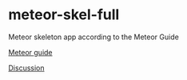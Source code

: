 # meteor-skel-full

Meteor skeleton app according to the Meteor Guide

[Meteor guide](https://guide.meteor.com)

[Discussion](https://github.com/meteor/meteor/issues/6974)
